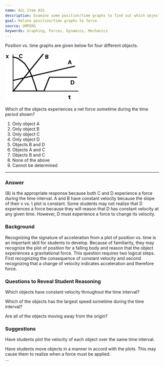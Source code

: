 ```yaml
---
name: A2L Item 025
description: Examine some position/time graphs to find out which objects had a net force applied to them.
goal: Relate position/time graphs to force.
source: UMPERG
keywords: Graphing, Forces, Dynamics, Mechanics
---
```


Position vs. time graphs are given below for four different objects.

![Item025_fig1.gif](../images/Item025_fig1.gif)

Which of the objects experiences a net force sometime during the time
period shown?

1. Only object A
2. Only object B
3. Only object C
4. Only object D
5. Objects B and D
6. Objects A and C
7. Objects B and C
8. None of the above
9. Cannot be determined

<hr/>

### Answer

(8) is the appropriate response because both C and D experience a force
during the time interval.  A and B have constant velocity because the
slope of their x vs. t plot is constant.  Some students may not realize
that D experiences a force because they will reason that D has constant
velocity at any given time.  However, D must experience a force to
change its velocity.

### Background

Recognizing the signature of acceleration from a plot of position vs.
time is an important skill for students to develop.  Because of
familiarity, they may recognize the plot of position for a falling body
and reason that the object experiences a gravitational force.  This
question requires two logical steps.  First recognizing the consequence
of constant velocity and second recognizing that a change of velocity
indicates acceleration and therefore force.

### Questions to Reveal Student Reasoning

Which objects have constant velocity throughout the time interval?

Which of the objects has the largest speed sometime during the time
interval?

Are all of the objects moving away from the origin?

### Suggestions

Have students plot the velocity of each object over the same time
interval.

Have students move objects in a manner in accord with the plots.  This
may cause them to realize when a force must be applied. <br>
...
